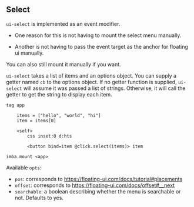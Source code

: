 ## Select

`ui-select` is implemented as an event modifier.

- One reason for this is not having to mount the select menu manually.

- Another is not having to pass the event target as the anchor for floating ui manually.

You can also still mount it manually if you want.

`ui-select` takes a list of items and an options object.
You can supply a getter named `cb` to the options object.
If no getter function is supplied, `ui-select` will assume it was passed a list of strings.
Otherwise, it will call the getter to get the string to display each item.

```imba
tag app

	items = ["hello", "world", "hi"]
	item = items[0]

	<self>
		css inset:0 d:hts

		<button bind=item @click.select(items)> item

imba.mount <app>
```

Available `opts`:

- `pos`: corresponds to https://floating-ui.com/docs/tutorial#placements
- `offset`: corresponds to https://floating-ui.com/docs/offset#__next
- `searchable`: a boolean describing whether the menu is searchable or not. Defaults to yes.
